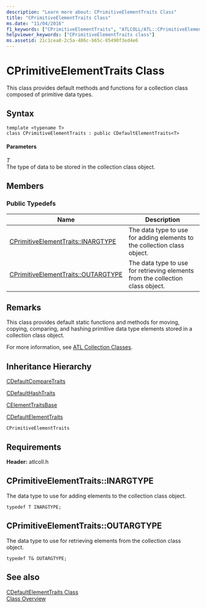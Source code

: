 ```yaml
---
description: "Learn more about: CPrimitiveElementTraits Class"
title: "CPrimitiveElementTraits Class"
ms.date: "11/04/2016"
f1_keywords: ["CPrimitiveElementTraits", "ATLCOLL/ATL::CPrimitiveElementTraits", "ATLCOLL/ATL::CPrimitiveElementTraits::INARGTYPE", "ATLCOLL/ATL::CPrimitiveElementTraits::OUTARGTYPE"]
helpviewer_keywords: ["CPrimitiveElementTraits class"]
ms.assetid: 21c1cea8-2c5a-486c-b65c-85490f3ed4e6
---
```

# CPrimitiveElementTraits Class

This class provides default methods and functions for a collection class composed of primitive data types.

## Syntax

```
template <typename T>
class CPrimitiveElementTraits : public CDefaultElementTraits<T>
```

#### Parameters

*T*<br/>
The type of data to be stored in the collection class object.

## Members

### Public Typedefs

|Name|Description|
|----------|-----------------|
|[CPrimitiveElementTraits::INARGTYPE](#inargtype)|The data type to use for adding elements to the collection class object.|
|[CPrimitiveElementTraits::OUTARGTYPE](#outargtype)|The data type to use for retrieving elements from the collection class object.|

## Remarks

This class provides default static functions and methods for moving, copying, comparing, and hashing primitive data type elements stored in a collection class object.

For more information, see [ATL Collection Classes](../../atl/atl-collection-classes.md).

## Inheritance Hierarchy

[CDefaultCompareTraits](../../atl/reference/cdefaultcomparetraits-class.md)

[CDefaultHashTraits](../../atl/reference/cdefaulthashtraits-class.md)

[CElementTraitsBase](../../atl/reference/celementtraitsbase-class.md)

[CDefaultElementTraits](../../atl/reference/cdefaultelementtraits-class.md)

`CPrimitiveElementTraits`

## Requirements

**Header:** atlcoll.h

## <a name="inargtype"></a> CPrimitiveElementTraits::INARGTYPE

The data type to use for adding elements to the collection class object.

```
typedef T INARGTYPE;
```

## <a name="outargtype"></a> CPrimitiveElementTraits::OUTARGTYPE

The data type to use for retrieving elements from the collection class object.

```
typedef T& OUTARGTYPE;
```

## See also

[CDefaultElementTraits Class](../../atl/reference/cdefaultelementtraits-class.md)<br/>
[Class Overview](../../atl/atl-class-overview.md)
